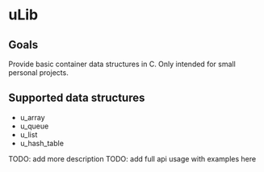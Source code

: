 # uLib

## Goals

Provide basic container data structures in C. Only intended for small personal projects.

## Supported data structures

- u_array
- u_queue
- u_list
- u_hash_table

TODO: add more description
TODO: add full api usage with examples here

